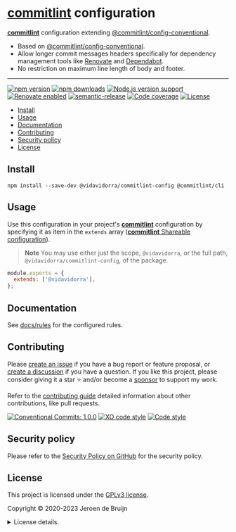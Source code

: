 # [**commitlint**][commitlint] configuration <!-- omit in toc -->

[**commitlint**][commitlint] configuration extending [@commitlint/config-conventional][@commitlint/config-conventional].

- Based on [@commitlint/config-conventional][@commitlint/config-conventional].
- Allow longer commit messages headers specifically for dependency management tools like [Renovate](https://www.mend.io/renovate/) and [Dependabot](https://dependabot.com/).
- No restriction on maximum line length of body and footer.

---

[![npm version](https://img.shields.io/npm/v/@vidavidorra/commitlint-config?logo=npm&style=flat-square)](https://www.npmjs.com/package/@vidavidorra/commitlint-config)
[![npm downloads](https://img.shields.io/npm/dm/@vidavidorra/commitlint-config?logo=npm&style=flat-square)](https://www.npmjs.com/package/@vidavidorra/commitlint-config)
[![Node.js version support](https://img.shields.io/node/v/@vidavidorra/commitlint-config?logo=node.js&style=flat-square)](https://nodejs.org/en/about/releases/)
[![Renovate enabled](https://img.shields.io/badge/Renovate-enabled-brightgreen?logo=renovatebot&logoColor&style=flat-square)](https://renovatebot.com)
[![semantic-release](https://img.shields.io/badge/%20%20%F0%9F%93%A6%F0%9F%9A%80-semantic--release-e10079?style=flat-square)](https://github.com/semantic-release/semantic-release)
[![Code coverage](https://img.shields.io/codecov/c/github/vidavidorra/commitlint-config?logo=codecov&style=flat-square)](https://codecov.io/gh/vidavidorra/commitlint-config)
[![License](https://img.shields.io/github/license/vidavidorra/commitlint-config?style=flat-square)](LICENSE.md)

- [Install](#install)
- [Usage](#usage)
- [Documentation](#documentation)
- [Contributing](#contributing)
- [Security policy](#security-policy)
- [License](#license)

## Install

```shell
npm install --save-dev @vidavidorra/commitlint-config @commitlint/cli
```

## Usage

Use this configuration in your project's [**commitlint**][commitlint] configuration by specifying it as item in the `extends` array ([**commitlint** Shareable configuration](https://commitlint.js.org/#/concepts-shareable-config?id=concept-shareable-configuration)).

> **Note** You may use either just the scope, `@vidavidorra`, or the full path, `@vidavidorra/commitlint-config`, of the package.

```js
module.exports = {
  extends: ['@vidavidorra'],
};
```

## Documentation

See [docs/rules](docs/rules.md) for the configured rules.

## Contributing

Please [create an issue](https://github.com/vidavidorra/commitlint-config/issues/new/choose) if you have a bug report or feature proposal, or [create a discussion](https://github.com/vidavidorra/commitlint-config/discussions) if you have a question. If you like this project, please consider giving it a star ⭐ and/or become a [sponsor](https://github.com/sponsors/jdbruijn) to support my work.

Refer to the [contributing guide](https://github.com/vidavidorra/.github/blob/main/CONTRIBUTING.md) detailed information about other contributions, like pull requests.

[![Conventional Commits: 1.0.0](https://img.shields.io/badge/Conventional%20Commits-1.0.0-yellow?style=flat-square)](https://conventionalcommits.org)
[![XO code style](https://shields.io/badge/code_style-5ed9c7?logo=xo&labelColor=gray&style=flat-square)](https://github.com/xojs/xo)
[![Code style](https://img.shields.io/badge/code_style-Prettier-ff69b4?logo=prettier&style=flat-square)](https://github.com/prettier/prettier)

## Security policy

Please refer to the [Security Policy on GitHub](https://github.com/vidavidorra/commitlint-config/security/) for the security policy.

## License

This project is licensed under the [GPLv3 license](https://www.gnu.org/licenses/gpl.html).

Copyright © 2020-2023 Jeroen de Bruijn

<details><summary>License details.</summary>
<p>

This program is free software: you can redistribute it and/or modify
it under the terms of the GNU General Public License as published by
the Free Software Foundation, either version 3 of the License, or
(at your option) any later version.

This program is distributed in the hope that it will be useful,
but WITHOUT ANY WARRANTY; without even the implied warranty of
MERCHANTABILITY or FITNESS FOR A PARTICULAR PURPOSE. See the
GNU General Public License for more details.

You should have received a copy of the GNU General Public License
along with this program. If not, see <http://www.gnu.org/licenses/>.

The full text of the license is available in the [LICENSE](LICENSE.md) file in this repository and [online](https://www.gnu.org/licenses/gpl.html).

</details>

<!-- References -->

[commitlint]: https://commitlint.js.org/
[@commitlint/config-conventional]: https://github.com/conventional-changelog/commitlint/tree/master/%40commitlint/config-conventional
